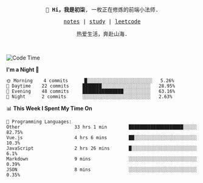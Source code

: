 <p align="center">
  <samp>
    <span><strong>👋 Hi，我是初柒</strong>,</span>
    <span>一枚正在修炼的前端小法师.</span>
  </samp>
</p>

<p align="center">
  <samp>
    <a href="https://www.wolai.com/dec-seven/wyPFvMTwAcD9muc6RMfThB">notes</a> |
    <a href="https://github.com/dec-seven/fe-study">study</a> |
    <a href="https://leetcode.cn/u/dec-seven/">leetcode</a>
  </samp>
</p>
<p align="center">
  <samp>
    <span>热爱生活，奔赴山海.</span>
  </samp>
</p>
<br>

<!--START_SECTION:waka-->
![Code Time](http://img.shields.io/badge/Code%20Time-177%20hrs%2012%20mins-blue)

**I'm a Night 🦉** 

```text
🌞 Morning    4 commits      █░░░░░░░░░░░░░░░░░░░░░░░░   5.26% 
🌆 Daytime    22 commits     ███████░░░░░░░░░░░░░░░░░░   28.95% 
🌃 Evening    48 commits     ███████████████░░░░░░░░░░   63.16% 
🌙 Night      2 commits      ░░░░░░░░░░░░░░░░░░░░░░░░░   2.63%

```


📊 **This Week I Spent My Time On** 

```text
💬 Programming Languages: 
Other                    33 hrs 1 min        ████████████████████░░░░░   82.75% 
Vue.js                   4 hrs 6 mins        ██░░░░░░░░░░░░░░░░░░░░░░░   10.3% 
JavaScript               2 hrs 26 mins       █░░░░░░░░░░░░░░░░░░░░░░░░   6.1% 
Markdown                 9 mins              ░░░░░░░░░░░░░░░░░░░░░░░░░   0.39% 
JSON                     8 mins              ░░░░░░░░░░░░░░░░░░░░░░░░░   0.35%

```


<!--END_SECTION:waka-->

